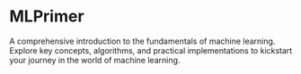 # MLPrimer
A comprehensive introduction to the fundamentals of machine learning. Explore key concepts, algorithms, and practical implementations to kickstart your journey in the world of machine learning.
